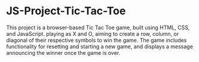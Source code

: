 # JS-Project-Tic-Tac-Toe
This project is a browser-based Tic Tac Toe game, built using HTML, CSS, and JavaScript. playing as X and O, aiming to create a row, column, or diagonal of their respective symbols to win the game. The game includes functionality for resetting and starting a new game, and displays a message announcing the winner once the game is over.
